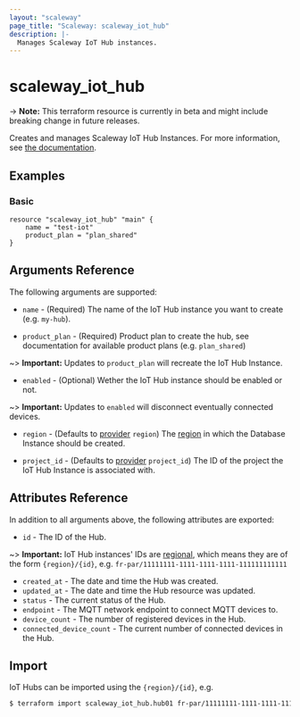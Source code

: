 ```yaml
---
layout: "scaleway"
page_title: "Scaleway: scaleway_iot_hub"
description: |-
  Manages Scaleway IoT Hub instances.
---
```


# scaleway_iot_hub

-> **Note:** This terraform resource is currently in beta and might include breaking change in future releases.

Creates and manages Scaleway IoT Hub Instances. For more information, see [the documentation](https://developers.scaleway.com/en/products/iot/api).

## Examples

### Basic

```hcl
resource "scaleway_iot_hub" "main" {
    name = "test-iot"
    product_plan = "plan_shared"
}
```

## Arguments Reference

The following arguments are supported:

- `name` - (Required) The name of the IoT Hub instance you want to create (e.g. `my-hub`).

- `product_plan` - (Required) Product plan to create the hub, see documentation for available product plans (e.g. `plan_shared`)

~> **Important:** Updates to `product_plan` will recreate the IoT Hub Instance.

- `enabled` - (Optional) Wether the IoT Hub instance should be enabled or not.

~> **Important:** Updates to `enabled` will disconnect eventually connected devices.

- `region` - (Defaults to [provider](../index.md#region) `region`) The [region](../guides/regions_and_zones.md#regions) in which the Database Instance should be created.

- `project_id` - (Defaults to [provider](../index.md#project_id) `project_id`) The ID of the project the IoT Hub Instance is associated with.


## Attributes Reference

In addition to all arguments above, the following attributes are exported:

- `id` - The ID of the Hub.

~> **Important:** IoT Hub instances' IDs are [regional](../guides/regions_and_zones.md#resource-ids), which means they are of the form `{region}/{id}`, e.g. `fr-par/11111111-1111-1111-1111-111111111111`

- `created_at` - The date and time the Hub was created.
- `updated_at` - The date and time the Hub resource was updated.
- `status` - The current status of the Hub.
- `endpoint` - The MQTT network endpoint to connect MQTT devices to.
- `device_count` - The number of registered devices in the Hub.
- `connected_device_count` - The current number of connected devices in the Hub.


## Import

IoT Hubs can be imported using the `{region}/{id}`, e.g.

```bash
$ terraform import scaleway_iot_hub.hub01 fr-par/11111111-1111-1111-1111-111111111111
```
